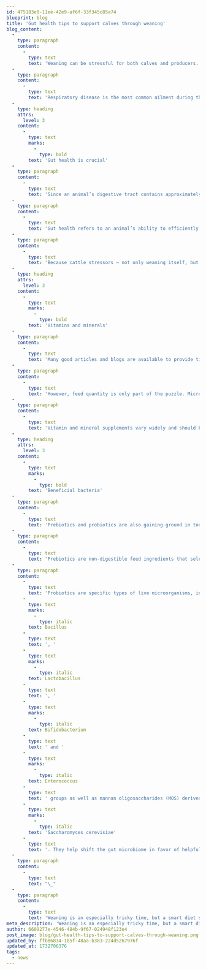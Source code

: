 ```yaml
---
id: 475183e0-11ee-42e9-af6f-33f345c85a74
blueprint: blog
title: 'Gut health tips to support calves through weaning'
blog_content:
  -
    type: paragraph
    content:
      -
        type: text
        text: 'Weaning can be stressful for both calves and producers. A good diet can help, supporting the calves’ growth and productivity throughout the feeding period. Importantly, such a diet can also guard against illness and bacterial infection, both of which can gain a toehold at this transitional time.'
  -
    type: paragraph
    content:
      -
        type: text
        text: 'Respiratory disease is the most common ailment during the weaning period. For example, a calf is most susceptible to bovine respiratory disease (BRD) during its first four weeks post-weaning. BRD costs the beef industry over $1 billion annually, and prevention is key in reducing treatment costs and preventing performance losses.'
  -
    type: heading
    attrs:
      level: 3
    content:
      -
        type: text
        marks:
          -
            type: bold
        text: 'Gut health is crucial'
  -
    type: paragraph
    content:
      -
        type: text
        text: 'Since an animal’s digestive tract contains approximately 70% of its entire immune system, rumen development and gut health should be at the top of the list when weaning and receiving calves and getting them started on feed.'
  -
    type: paragraph
    content:
      -
        type: text
        text: 'Gut health refers to an animal’s ability to efficiently absorb and utilize nutrients and to keep harmful microbes and pathogens contained. If the lining, or barrier, of the digestive tract is weak, these microbes and pathogens can escape into the rest of the body, causing numerous diseases, including BRD.'
  -
    type: paragraph
    content:
      -
        type: text
        text: 'Because cattle stressors — not only weaning itself, but transportation, commingling, changes in diet, and diet restriction — can harm the gut lining, continuous support for gut health is essential. Feeding strategies that focus on this are vital to increasing performance and reducing treatment costs, leading to more profitable production.'
  -
    type: heading
    attrs:
      level: 3
    content:
      -
        type: text
        marks:
          -
            type: bold
        text: 'Vitamins and minerals'
  -
    type: paragraph
    content:
      -
        type: text
        text: 'Many good articles and blogs are available to provide tips for successfully weaning calves and adapting them to feed. A good rule of thumb is that calves should be consuming 2.5% to 3% (on a 100% dry matter basis) of their body weight within the first 30 days post weaning. Gradual increases in feed quantity, along with gradual diet or ingredient changes, will aid in the proper adaptation of rumen microflora, improving gut health.'
  -
    type: paragraph
    content:
      -
        type: text
        text: 'However, feed quantity is only part of the puzzle. Microbes within the digestive tract have vitamin and mineral requirements for proper function and nutrient digestion. Supplementing these in the weaning ration is crucial to gut health, not only supporting nutrient uptake overall but enhancing immunity and improving response to vaccines and treatments.'
  -
    type: paragraph
    content:
      -
        type: text
        text: 'Vitamin and mineral supplements vary widely and should be chosen carefully for maximum benefit. For example, organic trace minerals are considerably more bioavailable to calves during weaning, which aids in nutrient absorption, bolsters gut health, and reduces harmful excretions of excess minerals into the environment.'
  -
    type: heading
    attrs:
      level: 3
    content:
      -
        type: text
        marks:
          -
            type: bold
        text: 'Beneficial bacteria'
  -
    type: paragraph
    content:
      -
        type: text
        text: 'Prebiotics and probiotics are also gaining ground in today’s feeding and supplementation programs. Both are excellent options to improve gut health at weaning.'
  -
    type: paragraph
    content:
      -
        type: text
        text: 'Prebiotics are non-digestible feed ingredients that selectively stimulate the growth and activity of bacteria within the digestive tract, providing “food” for the beneficial microbes already existing there. Research shows that prebiotics enhance rumen fermentation, improve digestion, aid in nutrient absorption, and contribute to immune system development.'
  -
    type: paragraph
    content:
      -
        type: text
        text: 'Probiotics are specific types of live microorganisms, including bacteria from the '
      -
        type: text
        marks:
          -
            type: italic
        text: Bacillus
      -
        type: text
        text: ', '
      -
        type: text
        marks:
          -
            type: italic
        text: Lactobacillus
      -
        type: text
        text: ', '
      -
        type: text
        marks:
          -
            type: italic
        text: Bifidobacterium
      -
        type: text
        text: ' and '
      -
        type: text
        marks:
          -
            type: italic
        text: Enterococcus
      -
        type: text
        text: ' groups as well as mannan oligosaccharides (MOS) derived from yeasts such as '
      -
        type: text
        marks:
          -
            type: italic
        text: 'Saccharomyces cerevisiae'
      -
        type: text
        text: '. They help shift the gut microbiome in favor of helpful microbes that are known to improve health and performance. Probiotics also naturally produce metabolites such as short-chain fatty acids (SCFAs), vitamins, enzymes and antimicrobial compounds, which play important roles in building gut health and integrity and reducing harmful inflammation.'
  -
    type: paragraph
    content:
      -
        type: text
        text: "\_"
  -
    type: paragraph
    content:
      -
        type: text
        text: 'Weaning is an especially tricky time, but a smart diet strategy can turn it into an opportunity. By providing good nutrition to your calves, you can promote growth and productivity, prevent illness and infection, and maximize profitability.'
meta_description: 'Weaning is an especially tricky time, but a smart diet strategy can turn it into an opportunity. By providing good nutrition to your calves, you can promote growth and productivity, prevent illness and infection, and maximize profitability.'
author: 6609277e-4546-484b-9f67-024948f123e4
post_image: blog/gut-health-tips-to-support-calves-through-weaning.png.jpg
updated_by: ffb86834-185f-48aa-b383-224d5267976f
updated_at: 1732706376
tags:
  - news
---
```

